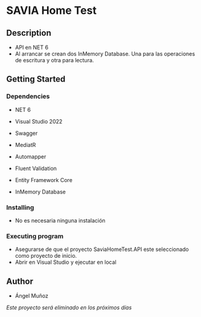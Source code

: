 # SAVIA Home Test

## Description

* API en NET 6
* Al arrancar se crean dos InMemory Database. Una para las operaciones de escritura y otra para lectura.

## Getting Started

### Dependencies

* NET 6
* Visual Studio 2022

* Swagger
* MediatR
* Automapper
* Fluent Validation
* Entity Framework Core
* InMemory Database

### Installing

* No es necesaria ninguna instalación

### Executing program

* Asegurarse de que el proyecto SaviaHomeTest.API este seleccionado como proyecto de inicio.
* Abrir en Visual Studio y ejecutar en local

## Author

* Ángel Muñoz

*Este proyecto será eliminado en los próximos días*
